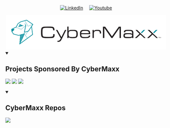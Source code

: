  <p align="center">
  <a href="https://www.linkedin.com/company/cybermaxx/posts/?feedView=all"><img width="32px" alt="LinkedIn" title="LinkedIn" src="https://i.imgur.com/yRpa1dQ.png"/></a>
   &#8287;&#8287;&#8287;
   <a href="https://www.youtube.com/channel/UCWIla0Ree5BZfGmwOZ2VO5Q"><img width="32px" alt="Youtube" title="Youtube" src="https://i.imgur.com/qiXu7b2.png"/>

<div align="center">
  <a href="https://www.cybermaxx.com/">
    <img src="../images/cybermaxx_logo.png" width="500">
  </a>
</div>


<details open> 
  <summary><h2>Projects Sponsored By CyberMaxx</h2></summary>
    <p align="left">
    <img width="330" src="https://github-readme-stats.vercel.app/api/pin/?username=TheresAFewConors&repo=mssprinkler&theme=onedark"/>
    <img width="330" src="https://github-readme-stats.vercel.app/api/pin/?username=TheresAFewConors&repo=cloudsweep&theme=onedark"/>
    <img width="330" src="https://github-readme-stats.vercel.app/api/pin/?username=TheresAFewConors&repo=cloudsweep&theme=onedark"/>
  </a>
   </p>
</details>

<details open>
  <summary><h2>CyberMaxx Repos</h2></summary>
 <p align="left">
   <img width="330" src="https://github-readme-stats.vercel.app/api/pin/?username=cybermaxxofficial&repo=ransomware-research&theme=onedark"/>
    </a>
   </p>
</details>
